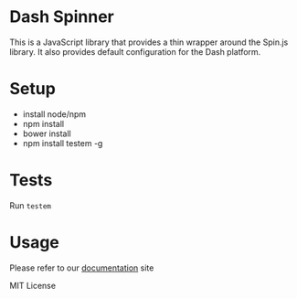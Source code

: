 # Dash Spinner

This is a JavaScript library that provides a thin wrapper around the Spin.js library. It also provides default configuration for the Dash platform.

# Setup

* install node/npm
* npm install
* bower install
* npm install testem -g

# Tests

Run `testem`

# Usage

Please refer to our [documentation](http://developers.samaritanministries.org/developers/dash-spinner.js/) site

MIT License
